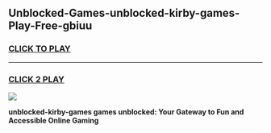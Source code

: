 
## Unblocked-Games-unblocked-kirby-games-Play-Free-gbiuu
<h3>
<a href="https://premium76.site?title=unblocked-kirby-games&ref=18A1">CLICK TO PLAY</a></h3>
<hr>

<h3>
<a href="https://premium76.site?title=unblocked-kirby-games&ref=18A1">CLICK 2 PLAY</a>
  
</h3>

<a href="https://premium76.site?title=unblocked-kirby-games&ref=18A1"><img src="https://clearcache.store/games.png"></a>


**unblocked-kirby-games games unblocked: Your Gateway to Fun and Accessible Online Gaming**
